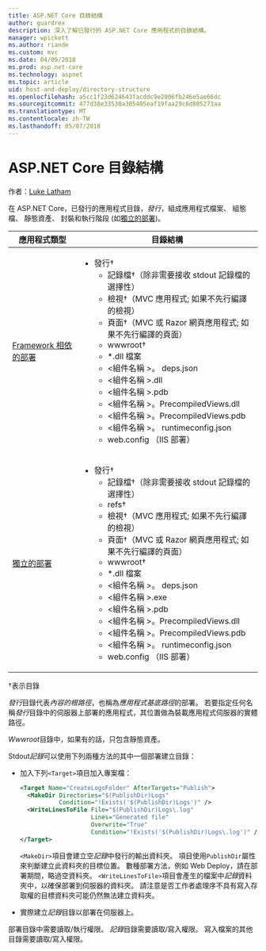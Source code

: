 ```yaml
---
title: ASP.NET Core 目錄結構
author: guardrex
description: 深入了解已發行的 ASP.NET Core 應用程式的目錄結構。
manager: wpickett
ms.author: riande
ms.custom: mvc
ms.date: 04/09/2018
ms.prod: asp.net-core
ms.technology: aspnet
ms.topic: article
uid: host-and-deploy/directory-structure
ms.openlocfilehash: a5cc1f23d624643facddc9e2006fb246e5ae66dc
ms.sourcegitcommit: 477d38e33530a305405eaf19faa29c6d805273aa
ms.translationtype: MT
ms.contentlocale: zh-TW
ms.lasthandoff: 05/07/2018
---
```

# <a name="aspnet-core-directory-structure"></a>ASP.NET Core 目錄結構

作者：[Luke Latham](https://github.com/guardrex)

在 ASP.NET Core，已發行的應用程式目錄，*發行*，組成應用程式檔案、 組態檔、 靜態資產、 封裝和執行階段 (如[獨立的部署](/dotnet/core/deploying/#self-contained-deployments-scd))。


| 應用程式類型 | 目錄結構 |
| -------- | ------------------- |
| [Framework 相依的部署](/dotnet/core/deploying/#framework-dependent-deployments-fdd) | <ul><li>發行&dagger;<ul><li>記錄檔&dagger;（除非需要接收 stdout 記錄檔的選擇性）</li><li>檢視&dagger;（MVC 應用程式; 如果不先行編譯的檢視）</li><li>頁面&dagger;（MVC 或 Razor 網頁應用程式; 如果不先行編譯的頁面）</li><li>wwwroot&dagger;</li><li>*\.dll 檔案</li><li>\<組件名稱 >。 deps.json</li><li>\<組件名稱 >.dll</li><li>\<組件名稱 >.pdb</li><li>\<組件名稱 >。PrecompiledViews.dll</li><li>\<組件名稱 >。PrecompiledViews.pdb</li><li>\<組件名稱 >。 runtimeconfig.json</li><li>web.config （IIS 部署）</li></ul></li></ul> |
| [獨立的部署](/dotnet/core/deploying/#self-contained-deployments-scd) | <ul><li>發行&dagger;<ul><li>記錄檔&dagger;（除非需要接收 stdout 記錄檔的選擇性）</li><li>refs&dagger;</li><li>檢視&dagger;（MVC 應用程式; 如果不先行編譯的檢視）</li><li>頁面&dagger;（MVC 或 Razor 網頁應用程式; 如果不先行編譯的頁面）</li><li>wwwroot&dagger;</li><li>\*.dll 檔案</li><li>\<組件名稱 >。 deps.json</li><li>\<組件名稱 >.exe</li><li>\<組件名稱 >.pdb</li><li>\<組件名稱 >。PrecompiledViews.dll</li><li>\<組件名稱 >。PrecompiledViews.pdb</li><li>\<組件名稱 >。 runtimeconfig.json</li><li>web.config （IIS 部署）</li></ul></li></ul> |

&dagger;表示目錄

*發行*目錄代表*內容的根路徑*，也稱為*應用程式基底路徑*的部署。 若要指定任何名稱*發行*目錄中的伺服器上部署的應用程式，其位置做為裝載應用程式伺服器的實體路徑。

*Wwwroot*目錄中，如果有的話，只包含靜態資產。

Stdout*記錄*可以使用下列兩種方法的其中一個部署建立目錄：

* 加入下列`<Target>`項目加入專案檔：

   ```xml
   <Target Name="CreateLogsFolder" AfterTargets="Publish">
     <MakeDir Directories="$(PublishDir)Logs" 
              Condition="!Exists('$(PublishDir)Logs')" />
     <WriteLinesToFile File="$(PublishDir)Logs\.log" 
                       Lines="Generated file" 
                       Overwrite="True" 
                       Condition="!Exists('$(PublishDir)Logs\.log')" />
   </Target>
   ```

   `<MakeDir>`項目會建立空*記錄*中發行的輸出資料夾。 項目使用`PublishDir`屬性來判斷建立此資料夾的目標位置。 數種部署方法，例如 Web Deploy，請在部署期間，略過空資料夾。 `<WriteLinesToFile>`項目會產生的檔案中*記錄*資料夾中，以確保部署到伺服器的資料夾。 請注意是否工作者處理序不具有寫入存取權的目標資料夾可能仍然無法建立資料夾。

* 實際建立*記錄*目錄以部署在伺服器上。

部署目錄中需要讀取/執行權限。 *記錄*目錄需要讀取/寫入權限。 寫入檔案的其他目錄需要讀取/寫入權限。
